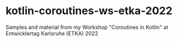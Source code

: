 # kotlin-coroutines-ws-etka-2022
Samples and material from my Workshop "Coroutines in Kotlin" at Entwicklertag Karlsruhe (ETKA) 2022

